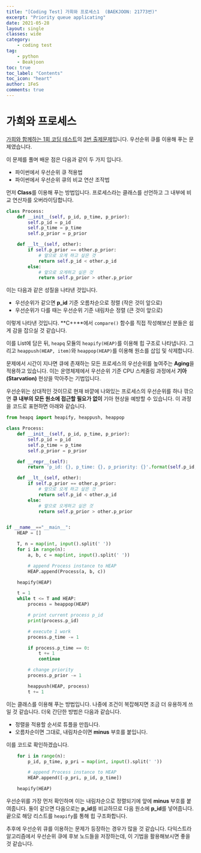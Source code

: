 ```yaml
---
title: "[Coding Test] 가희와 프로세스1  (BAEKJOON: 21773번)"
excerpt: "Priority queue applicating"
date: 2021-05-28
layout: single
classes: wide
category:
    - coding test
tag:
    - python
    - Beakjoon
toc: true
toc_label: "Contents"
toc_icon: "heart"
author: 1FeS
comments: true
---
```


# 가희와 프로세스

[가희와 함께하는 1회 코딩 테스트](https://www.acmicpc.net/contest/view/644)의 [3번 출제문제](https://www.acmicpc.net/problem/21773)입니다. 우선순위 큐를 이용해 푸는 문제였습니다.

이 문제를 풀며 배운 점은 다음과 같이 두 가지 입니다.

- 파이썬에서 우선순위 큐 적용법
- 파이썬에서 우선순위 큐의 비교 연산 조작법

먼저 **Class**를 이용해 푸는 방법입니다. 프로세스라는 클래스를 선언하고 그 내부에 비교 연산자를 오버라이딩합니다. 

```python
class Process:
    def __init__(self, p_id, p_time, p_prior):
        self.p_id = p_id
        self.p_time = p_time
        self.p_prior = p_prior

    def __lt__(self, other):
        if self.p_prior == other.p_prior:
            # 앞으로 오게 하고 싶은 것
            return self.p_id < other.p_id
        else:
            # 앞으로 오게하고 싶은 것
            return self.p_prior > other.p_prior
```

이는 다음과 같은 성질을 나타낸 것입니다.

- 우선순위가 같으면 **p_id** 기준 오름차순으로 정렬 (작은 것이 앞으로)
- 우선순위가 다를 때는 우선순위 기준 내림차순 정렬 (큰 것이 앞으로)

이렇게 나타낸 것입니다. **C++**에서 `compare()` 함수를 직접 작성해보신 분들은 쉽게 감을 잡으실 것 같습니다.

이를 List에 담은 뒤, `heapq` 모듈의 `heapify(HEAP)`를 이용해 힙 구조로 나타냅니다. 그리고 `heappush(HEAP, item)`와 `heappop(HEAP)`를 이용해 원소를 삽입 및 삭제합니다.

문제에서 시간이 지나면 큐에 존재하는 모든 프로세스의 우선순위를 높여주는 **Aging**을 적용하고 있습니다. 이는 운영체제에서 우선순위 기준 CPU 스케줄링 과정에서 **기아(Starvation)** 현상을 막아주는 기법입니다.

우선순위는 상대적인 것이므로 현재 바깥에 나와있는 프로세스의 우선순위를 하나 깎으면 **큐 내부의 모든 원소에 접근할 필요가 없이** 기아 현상을 예방할 수 있습니다. 이 과정을 코드로 표현하면 아래와 같습니다.

```python
from heapq import heapify, heappush, heappop

class Process:
    def __init__(self, p_id, p_time, p_prior):
        self.p_id = p_id
        self.p_time = p_time
        self.p_prior = p_prior

    def __repr__(self):
        return 'p_id: {}, p_time: {}, p_priority: {}'.format(self.p_id, self.p_time, self.p_prior)

    def __lt__(self, other):
        if self.p_prior == other.p_prior:
            # 앞으로 오게 하고 싶은 것
            return self.p_id < other.p_id
        else:
            # 앞으로 오게하고 싶은 것
            return self.p_prior > other.p_prior


if __name__=="__main__":
    HEAP = []

    T, n = map(int, input().split(' '))
    for i in range(n):
        a, b, c = map(int, input().split(' '))

        # append Process instance to HEAP
        HEAP.append(Process(a, b, c))

    heapify(HEAP)

    t = 1
    while t <= T and HEAP:
        process = heappop(HEAP)

        # print current process p_id
        print(process.p_id)

        # execute 1 work
        process.p_time -= 1

        if process.p_time == 0:
            t += 1
            continue

        # change priority
        process.p_prior -= 1

        heappush(HEAP, process)
        t += 1
```

이는 클래스를 이용해 푸는 방법입니다. 나중에 조건이 복잡해지면 조금 더 유용하게 쓰일 것 같습니다. 더욱 간단한 방법은 다음과 같습니다.

- 정렬을 적용할 순서로 튜플을 만듭니다.
- 오름차순이면 그대로, 내림차순이면 **minus** 부호를 붙입니다.

이를 코드로 확인하겠습니다.

```python
    for i in range(n):
        p_id, p_time, p_pri = map(int, input().split(' '))

        # append Process instance to HEAP
        HEAP.append([-p_pri, p_id, p_time])

    heapify(HEAP)
```

우선순위를 가장 먼저 확인하며 이는 내림차순으로 정렬되기에 앞에 **minus** 부호를 붙여줍니다. 둘이 같으면 다음으로는 **p_id**를 비교하므로 다음 원소에 **p_id**를 넣어줍니다. 끝으로 해당 리스트를 `heapify`를 통해 힙 구조화합니다.

추후에 우선순위 큐를 이용하는 문제가 등장하는 경우가 많을 것 같습니다. 다익스트라 알고리즘에서 우선순위 큐에 후보 노드들을 저장하는데, 이 기법을 활용해보시면 좋을 것 같습니다.